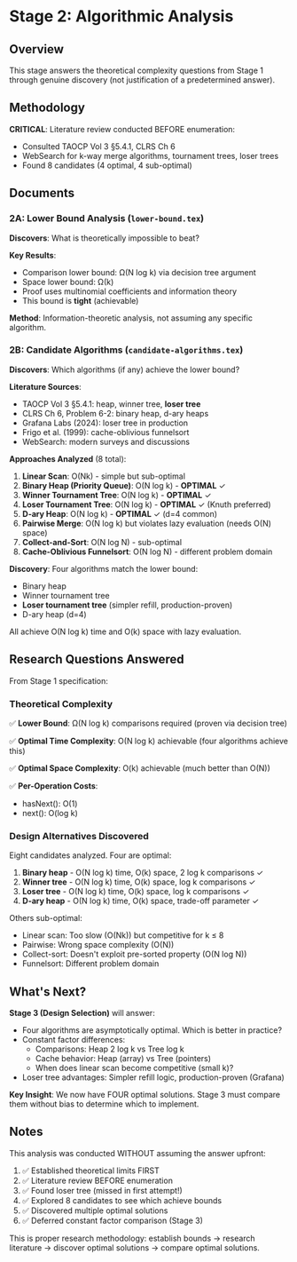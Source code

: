 # Stage 2: Algorithmic Analysis

## Overview

This stage answers the theoretical complexity questions from Stage 1 through genuine discovery (not justification of a predetermined answer).

## Methodology

**CRITICAL**: Literature review conducted BEFORE enumeration:
- Consulted TAOCP Vol 3 §5.4.1, CLRS Ch 6
- WebSearch for k-way merge algorithms, tournament trees, loser trees
- Found 8 candidates (4 optimal, 4 sub-optimal)

## Documents

### 2A: Lower Bound Analysis (`lower-bound.tex`)

**Discovers**: What is theoretically impossible to beat?

**Key Results**:
- Comparison lower bound: Ω(N log k) via decision tree argument
- Space lower bound: Ω(k)
- Proof uses multinomial coefficients and information theory
- This bound is **tight** (achievable)

**Method**: Information-theoretic analysis, not assuming any specific algorithm.

### 2B: Candidate Algorithms (`candidate-algorithms.tex`)

**Discovers**: Which algorithms (if any) achieve the lower bound?

**Literature Sources**:
- TAOCP Vol 3 §5.4.1: heap, winner tree, **loser tree**
- CLRS Ch 6, Problem 6-2: binary heap, d-ary heaps
- Grafana Labs (2024): loser tree in production
- Frigo et al. (1999): cache-oblivious funnelsort
- WebSearch: modern surveys and discussions

**Approaches Analyzed** (8 total):
1. **Linear Scan**: O(Nk) - simple but sub-optimal
2. **Binary Heap (Priority Queue)**: O(N log k) - **OPTIMAL** ✓
3. **Winner Tournament Tree**: O(N log k) - **OPTIMAL** ✓
4. **Loser Tournament Tree**: O(N log k) - **OPTIMAL** ✓ (Knuth preferred)
5. **D-ary Heap**: O(N log k) - **OPTIMAL** ✓ (d=4 common)
6. **Pairwise Merge**: O(N log k) but violates lazy evaluation (needs O(N) space)
7. **Collect-and-Sort**: O(N log N) - sub-optimal
8. **Cache-Oblivious Funnelsort**: O(N log N) - different problem domain

**Discovery**: Four algorithms match the lower bound:
- Binary heap
- Winner tournament tree
- **Loser tournament tree** (simpler refill, production-proven)
- D-ary heap (d=4)

All achieve O(N log k) time and O(k) space with lazy evaluation.

## Research Questions Answered

From Stage 1 specification:

### Theoretical Complexity

✅ **Lower Bound**: Ω(N log k) comparisons required (proven via decision tree)

✅ **Optimal Time Complexity**: O(N log k) achievable (four algorithms achieve this)

✅ **Optimal Space Complexity**: O(k) achievable (much better than O(N))

✅ **Per-Operation Costs**:
- hasNext(): O(1)
- next(): O(log k)

### Design Alternatives Discovered

Eight candidates analyzed. Four are optimal:
1. **Binary heap** - O(N log k) time, O(k) space, 2 log k comparisons ✓
2. **Winner tree** - O(N log k) time, O(k) space, log k comparisons ✓
3. **Loser tree** - O(N log k) time, O(k) space, log k comparisons ✓
4. **D-ary heap** - O(N log k) time, O(k) space, trade-off parameter ✓

Others sub-optimal:
- Linear scan: Too slow (O(Nk)) but competitive for k ≤ 8
- Pairwise: Wrong space complexity (O(N))
- Collect-sort: Doesn't exploit pre-sorted property (O(N log N))
- Funnelsort: Different problem domain

## What's Next?

**Stage 3 (Design Selection)** will answer:
- Four algorithms are asymptotically optimal. Which is better in practice?
- Constant factor differences:
  * Comparisons: Heap 2 log k vs Tree log k
  * Cache behavior: Heap (array) vs Tree (pointers)
  * When does linear scan become competitive (small k)?
- Loser tree advantages: Simpler refill logic, production-proven (Grafana)

**Key Insight**: We now have FOUR optimal solutions. Stage 3 must compare them without bias to determine which to implement.

## Notes

This analysis was conducted WITHOUT assuming the answer upfront:

1. ✅ Established theoretical limits FIRST
2. ✅ Literature review BEFORE enumeration
3. ✅ Found loser tree (missed in first attempt!)
4. ✅ Explored 8 candidates to see which achieve bounds
5. ✅ Discovered multiple optimal solutions
6. ✅ Deferred constant factor comparison (Stage 3)

This is proper research methodology: establish bounds → research literature → discover optimal solutions → compare optimal solutions.

